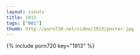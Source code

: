 ```yaml
--- 
layout: sieutv
title: 1913
tags: ["001"]
thumb: http://porn720.net/video/1913/poster.jpg
---
```

{% include porn720 key="1913" %} 
